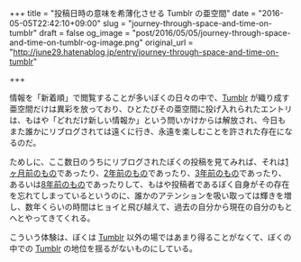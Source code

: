 +++
title = "投稿日時の意味を希薄化させる Tumblr の亜空間"
date = "2016-05-05T22:42:10+09:00"
slug = "journey-through-space-and-time-on-tumblr"
draft = false
og_image = "post/2016/05/05/journey-through-space-and-time-on-tumblr-og-image.png"
original_url = "http://june29.hatenablog.jp/entry/journey-through-space-and-time-on-tumblr"

+++

<p>情報を「新着順」で閲覧することが多いぼくの日々の中で、<a class="keyword" href="http://d.hatena.ne.jp/keyword/Tumblr">Tumblr</a> が織り成す亜空間だけは異彩を放っており、ひとたびその亜空間に投げ入れられたエントリは、もはや「どれだけ新しい情報か」という問いかけからは解放され、今日もまた誰かにリブログされては遠くに行き、永遠を楽しむことを許された存在になるのだ。</p>

<p>ためしに、ここ数日のうちにリブログされたぼくの投稿を見てみれば、それは<a href="http://june29.tumblr.com/post/141878061210/%E8%B6%A3%E5%91%B3%E3%81%AF%E8%90%BD%E8%AA%9E%E9%91%91%E8%B3%9E%E6%98%A0%E7%94%BB%E9%91%91%E8%B3%9E%E6%B6%88%E3%81%95%E3%82%8C%E3%81%9D%E3%81%86%E3%81%AA%E3%83%84%E3%82%A4%E3%83%BC%E3%83%88%E3%81%AE%E3%82%B9%E3%82%AF%E3%82%B7%E3%83%A7%E3%82%92%E6%92%AE%E3%82%8B%E3%81%93%E3%81%A8">1ヶ月前のもの</a>であったり、<a href="http://june29.tumblr.com/post/84522324620/twitter-paperkamikiri-%E5%9B%9E%E8%BB%A2%E5%AF%BF%E5%8F%B8%E3%81%A8%E5%BF%83%E7%90%86%E3%81%AB%E9%96%A2%E3%81%99%E3%82%8B%E5%9B%B3%E3%82%92%E6%8F%8F%E3%81%8D%E3%81%BE%E3%81%97%E3%81%9F">2年前のもの</a>であったり、<a href="http://june29.tumblr.com/post/37890566297/%E5%8C%BB%E8%80%85%E3%81%AB%E6%9C%80%E8%BF%91%E3%81%A9%E3%81%86%E3%81%A7%E3%81%99%E3%81%8B%E3%81%A3%E3%81%A6%E8%81%9E%E3%81%8B%E3%82%8C%E3%81%9F%E3%81%A8%E3%81%8D%E3%82%AF%E3%83%AF%E3%82%AC%E3%82%BF%E3%82%92%E9%A3%BC%E3%81%A3%E3%81%9F%E3%82%93%E3%81%A7%E3%81%99%E3%82%88%E3%81%A3%E3%81%A6%E6%95%99%E3%81%88%E3%81%9F%E3%82%89%E3%82%AB%E3%83%AB%E3%83%86%E3%81%AB%E6%9C%80%E8%BF%91%E3%82%AF%E3%83%AF">3年前のもの</a>であったり、あるいは<a href="http://june29.tumblr.com/post/33661008/%E5%A8%98%E3%81%8C%E3%81%BE%E3%81%95%E3%81%AB%E3%82%AE%E3%83%A3%E3%83%B3%E6%B3%A3%E3%81%8D%E3%81%A7%E5%85%A8%E7%84%B6%E5%AF%9D%E3%81%A6%E3%81%8F%E3%82%8C%E3%81%AA%E3%81%8B%E3%81%A3%E3%81%9F%E5%A4%9C">8年前のもの</a>であったりして、もはや投稿者であるぼく自身がその存在を忘れてしまっているというのに、誰かのアテンションを吸い取っては輝きを増し、数年くらいの時間はヒョイと飛び越えて、過去の自分から現在の自分のもとへとやってきてくれる。</p>

<p>こういう体験は、ぼくは <a class="keyword" href="http://d.hatena.ne.jp/keyword/Tumblr">Tumblr</a> 以外の場ではあまり得ることがなくて、ぼくの中での <a class="keyword" href="http://d.hatena.ne.jp/keyword/Tumblr">Tumblr</a> の地位を揺るがないものにしている。</p>